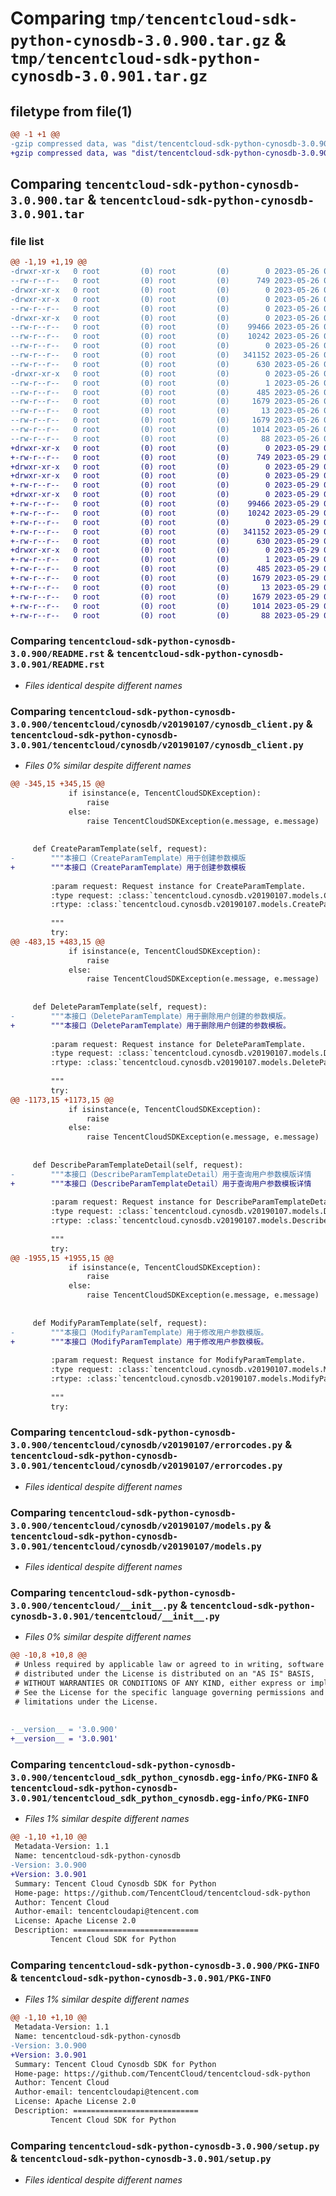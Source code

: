 # Comparing `tmp/tencentcloud-sdk-python-cynosdb-3.0.900.tar.gz` & `tmp/tencentcloud-sdk-python-cynosdb-3.0.901.tar.gz`

## filetype from file(1)

```diff
@@ -1 +1 @@
-gzip compressed data, was "dist/tencentcloud-sdk-python-cynosdb-3.0.900.tar", last modified: Fri May 26 02:15:58 2023, max compression
+gzip compressed data, was "dist/tencentcloud-sdk-python-cynosdb-3.0.901.tar", last modified: Mon May 29 02:25:07 2023, max compression
```

## Comparing `tencentcloud-sdk-python-cynosdb-3.0.900.tar` & `tencentcloud-sdk-python-cynosdb-3.0.901.tar`

### file list

```diff
@@ -1,19 +1,19 @@
-drwxr-xr-x   0 root         (0) root         (0)        0 2023-05-26 02:15:58.000000 tencentcloud-sdk-python-cynosdb-3.0.900/
--rw-r--r--   0 root         (0) root         (0)      749 2023-05-26 02:15:58.000000 tencentcloud-sdk-python-cynosdb-3.0.900/README.rst
-drwxr-xr-x   0 root         (0) root         (0)        0 2023-05-26 02:15:58.000000 tencentcloud-sdk-python-cynosdb-3.0.900/tencentcloud/
-drwxr-xr-x   0 root         (0) root         (0)        0 2023-05-26 02:15:58.000000 tencentcloud-sdk-python-cynosdb-3.0.900/tencentcloud/cynosdb/
--rw-r--r--   0 root         (0) root         (0)        0 2023-05-26 02:15:58.000000 tencentcloud-sdk-python-cynosdb-3.0.900/tencentcloud/cynosdb/__init__.py
-drwxr-xr-x   0 root         (0) root         (0)        0 2023-05-26 02:15:58.000000 tencentcloud-sdk-python-cynosdb-3.0.900/tencentcloud/cynosdb/v20190107/
--rw-r--r--   0 root         (0) root         (0)    99466 2023-05-26 02:15:58.000000 tencentcloud-sdk-python-cynosdb-3.0.900/tencentcloud/cynosdb/v20190107/cynosdb_client.py
--rw-r--r--   0 root         (0) root         (0)    10242 2023-05-26 02:15:58.000000 tencentcloud-sdk-python-cynosdb-3.0.900/tencentcloud/cynosdb/v20190107/errorcodes.py
--rw-r--r--   0 root         (0) root         (0)        0 2023-05-26 02:15:58.000000 tencentcloud-sdk-python-cynosdb-3.0.900/tencentcloud/cynosdb/v20190107/__init__.py
--rw-r--r--   0 root         (0) root         (0)   341152 2023-05-26 02:15:58.000000 tencentcloud-sdk-python-cynosdb-3.0.900/tencentcloud/cynosdb/v20190107/models.py
--rw-r--r--   0 root         (0) root         (0)      630 2023-05-26 02:15:58.000000 tencentcloud-sdk-python-cynosdb-3.0.900/tencentcloud/__init__.py
-drwxr-xr-x   0 root         (0) root         (0)        0 2023-05-26 02:15:58.000000 tencentcloud-sdk-python-cynosdb-3.0.900/tencentcloud_sdk_python_cynosdb.egg-info/
--rw-r--r--   0 root         (0) root         (0)        1 2023-05-26 02:15:58.000000 tencentcloud-sdk-python-cynosdb-3.0.900/tencentcloud_sdk_python_cynosdb.egg-info/dependency_links.txt
--rw-r--r--   0 root         (0) root         (0)      485 2023-05-26 02:15:58.000000 tencentcloud-sdk-python-cynosdb-3.0.900/tencentcloud_sdk_python_cynosdb.egg-info/SOURCES.txt
--rw-r--r--   0 root         (0) root         (0)     1679 2023-05-26 02:15:58.000000 tencentcloud-sdk-python-cynosdb-3.0.900/tencentcloud_sdk_python_cynosdb.egg-info/PKG-INFO
--rw-r--r--   0 root         (0) root         (0)       13 2023-05-26 02:15:58.000000 tencentcloud-sdk-python-cynosdb-3.0.900/tencentcloud_sdk_python_cynosdb.egg-info/top_level.txt
--rw-r--r--   0 root         (0) root         (0)     1679 2023-05-26 02:15:58.000000 tencentcloud-sdk-python-cynosdb-3.0.900/PKG-INFO
--rw-r--r--   0 root         (0) root         (0)     1014 2023-05-26 02:15:58.000000 tencentcloud-sdk-python-cynosdb-3.0.900/setup.py
--rw-r--r--   0 root         (0) root         (0)       88 2023-05-26 02:15:58.000000 tencentcloud-sdk-python-cynosdb-3.0.900/setup.cfg
+drwxr-xr-x   0 root         (0) root         (0)        0 2023-05-29 02:25:07.000000 tencentcloud-sdk-python-cynosdb-3.0.901/
+-rw-r--r--   0 root         (0) root         (0)      749 2023-05-29 02:25:07.000000 tencentcloud-sdk-python-cynosdb-3.0.901/README.rst
+drwxr-xr-x   0 root         (0) root         (0)        0 2023-05-29 02:25:07.000000 tencentcloud-sdk-python-cynosdb-3.0.901/tencentcloud/
+drwxr-xr-x   0 root         (0) root         (0)        0 2023-05-29 02:25:07.000000 tencentcloud-sdk-python-cynosdb-3.0.901/tencentcloud/cynosdb/
+-rw-r--r--   0 root         (0) root         (0)        0 2023-05-29 02:25:07.000000 tencentcloud-sdk-python-cynosdb-3.0.901/tencentcloud/cynosdb/__init__.py
+drwxr-xr-x   0 root         (0) root         (0)        0 2023-05-29 02:25:07.000000 tencentcloud-sdk-python-cynosdb-3.0.901/tencentcloud/cynosdb/v20190107/
+-rw-r--r--   0 root         (0) root         (0)    99466 2023-05-29 02:25:07.000000 tencentcloud-sdk-python-cynosdb-3.0.901/tencentcloud/cynosdb/v20190107/cynosdb_client.py
+-rw-r--r--   0 root         (0) root         (0)    10242 2023-05-29 02:25:07.000000 tencentcloud-sdk-python-cynosdb-3.0.901/tencentcloud/cynosdb/v20190107/errorcodes.py
+-rw-r--r--   0 root         (0) root         (0)        0 2023-05-29 02:25:07.000000 tencentcloud-sdk-python-cynosdb-3.0.901/tencentcloud/cynosdb/v20190107/__init__.py
+-rw-r--r--   0 root         (0) root         (0)   341152 2023-05-29 02:25:07.000000 tencentcloud-sdk-python-cynosdb-3.0.901/tencentcloud/cynosdb/v20190107/models.py
+-rw-r--r--   0 root         (0) root         (0)      630 2023-05-29 02:25:07.000000 tencentcloud-sdk-python-cynosdb-3.0.901/tencentcloud/__init__.py
+drwxr-xr-x   0 root         (0) root         (0)        0 2023-05-29 02:25:07.000000 tencentcloud-sdk-python-cynosdb-3.0.901/tencentcloud_sdk_python_cynosdb.egg-info/
+-rw-r--r--   0 root         (0) root         (0)        1 2023-05-29 02:25:07.000000 tencentcloud-sdk-python-cynosdb-3.0.901/tencentcloud_sdk_python_cynosdb.egg-info/dependency_links.txt
+-rw-r--r--   0 root         (0) root         (0)      485 2023-05-29 02:25:07.000000 tencentcloud-sdk-python-cynosdb-3.0.901/tencentcloud_sdk_python_cynosdb.egg-info/SOURCES.txt
+-rw-r--r--   0 root         (0) root         (0)     1679 2023-05-29 02:25:07.000000 tencentcloud-sdk-python-cynosdb-3.0.901/tencentcloud_sdk_python_cynosdb.egg-info/PKG-INFO
+-rw-r--r--   0 root         (0) root         (0)       13 2023-05-29 02:25:07.000000 tencentcloud-sdk-python-cynosdb-3.0.901/tencentcloud_sdk_python_cynosdb.egg-info/top_level.txt
+-rw-r--r--   0 root         (0) root         (0)     1679 2023-05-29 02:25:07.000000 tencentcloud-sdk-python-cynosdb-3.0.901/PKG-INFO
+-rw-r--r--   0 root         (0) root         (0)     1014 2023-05-29 02:25:07.000000 tencentcloud-sdk-python-cynosdb-3.0.901/setup.py
+-rw-r--r--   0 root         (0) root         (0)       88 2023-05-29 02:25:07.000000 tencentcloud-sdk-python-cynosdb-3.0.901/setup.cfg
```

### Comparing `tencentcloud-sdk-python-cynosdb-3.0.900/README.rst` & `tencentcloud-sdk-python-cynosdb-3.0.901/README.rst`

 * *Files identical despite different names*

### Comparing `tencentcloud-sdk-python-cynosdb-3.0.900/tencentcloud/cynosdb/v20190107/cynosdb_client.py` & `tencentcloud-sdk-python-cynosdb-3.0.901/tencentcloud/cynosdb/v20190107/cynosdb_client.py`

 * *Files 0% similar despite different names*

```diff
@@ -345,15 +345,15 @@
             if isinstance(e, TencentCloudSDKException):
                 raise
             else:
                 raise TencentCloudSDKException(e.message, e.message)
 
 
     def CreateParamTemplate(self, request):
-        """本接口（CreateParamTemplate）用于创建参数模版
+        """本接口（CreateParamTemplate）用于创建参数模板
 
         :param request: Request instance for CreateParamTemplate.
         :type request: :class:`tencentcloud.cynosdb.v20190107.models.CreateParamTemplateRequest`
         :rtype: :class:`tencentcloud.cynosdb.v20190107.models.CreateParamTemplateResponse`
 
         """
         try:
@@ -483,15 +483,15 @@
             if isinstance(e, TencentCloudSDKException):
                 raise
             else:
                 raise TencentCloudSDKException(e.message, e.message)
 
 
     def DeleteParamTemplate(self, request):
-        """本接口（DeleteParamTemplate）用于删除用户创建的参数模版。
+        """本接口（DeleteParamTemplate）用于删除用户创建的参数模板。
 
         :param request: Request instance for DeleteParamTemplate.
         :type request: :class:`tencentcloud.cynosdb.v20190107.models.DeleteParamTemplateRequest`
         :rtype: :class:`tencentcloud.cynosdb.v20190107.models.DeleteParamTemplateResponse`
 
         """
         try:
@@ -1173,15 +1173,15 @@
             if isinstance(e, TencentCloudSDKException):
                 raise
             else:
                 raise TencentCloudSDKException(e.message, e.message)
 
 
     def DescribeParamTemplateDetail(self, request):
-        """本接口（DescribeParamTemplateDetail）用于查询用户参数模版详情
+        """本接口（DescribeParamTemplateDetail）用于查询用户参数模板详情
 
         :param request: Request instance for DescribeParamTemplateDetail.
         :type request: :class:`tencentcloud.cynosdb.v20190107.models.DescribeParamTemplateDetailRequest`
         :rtype: :class:`tencentcloud.cynosdb.v20190107.models.DescribeParamTemplateDetailResponse`
 
         """
         try:
@@ -1955,15 +1955,15 @@
             if isinstance(e, TencentCloudSDKException):
                 raise
             else:
                 raise TencentCloudSDKException(e.message, e.message)
 
 
     def ModifyParamTemplate(self, request):
-        """本接口（ModifyParamTemplate）用于修改用户参数模版。
+        """本接口（ModifyParamTemplate）用于修改用户参数模板。
 
         :param request: Request instance for ModifyParamTemplate.
         :type request: :class:`tencentcloud.cynosdb.v20190107.models.ModifyParamTemplateRequest`
         :rtype: :class:`tencentcloud.cynosdb.v20190107.models.ModifyParamTemplateResponse`
 
         """
         try:
```

### Comparing `tencentcloud-sdk-python-cynosdb-3.0.900/tencentcloud/cynosdb/v20190107/errorcodes.py` & `tencentcloud-sdk-python-cynosdb-3.0.901/tencentcloud/cynosdb/v20190107/errorcodes.py`

 * *Files identical despite different names*

### Comparing `tencentcloud-sdk-python-cynosdb-3.0.900/tencentcloud/cynosdb/v20190107/models.py` & `tencentcloud-sdk-python-cynosdb-3.0.901/tencentcloud/cynosdb/v20190107/models.py`

 * *Files identical despite different names*

### Comparing `tencentcloud-sdk-python-cynosdb-3.0.900/tencentcloud/__init__.py` & `tencentcloud-sdk-python-cynosdb-3.0.901/tencentcloud/__init__.py`

 * *Files 0% similar despite different names*

```diff
@@ -10,8 +10,8 @@
 # Unless required by applicable law or agreed to in writing, software
 # distributed under the License is distributed on an "AS IS" BASIS,
 # WITHOUT WARRANTIES OR CONDITIONS OF ANY KIND, either express or implied.
 # See the License for the specific language governing permissions and
 # limitations under the License.
 
 
-__version__ = '3.0.900'
+__version__ = '3.0.901'
```

### Comparing `tencentcloud-sdk-python-cynosdb-3.0.900/tencentcloud_sdk_python_cynosdb.egg-info/PKG-INFO` & `tencentcloud-sdk-python-cynosdb-3.0.901/tencentcloud_sdk_python_cynosdb.egg-info/PKG-INFO`

 * *Files 1% similar despite different names*

```diff
@@ -1,10 +1,10 @@
 Metadata-Version: 1.1
 Name: tencentcloud-sdk-python-cynosdb
-Version: 3.0.900
+Version: 3.0.901
 Summary: Tencent Cloud Cynosdb SDK for Python
 Home-page: https://github.com/TencentCloud/tencentcloud-sdk-python
 Author: Tencent Cloud
 Author-email: tencentcloudapi@tencent.com
 License: Apache License 2.0
 Description: ============================
         Tencent Cloud SDK for Python
```

### Comparing `tencentcloud-sdk-python-cynosdb-3.0.900/PKG-INFO` & `tencentcloud-sdk-python-cynosdb-3.0.901/PKG-INFO`

 * *Files 1% similar despite different names*

```diff
@@ -1,10 +1,10 @@
 Metadata-Version: 1.1
 Name: tencentcloud-sdk-python-cynosdb
-Version: 3.0.900
+Version: 3.0.901
 Summary: Tencent Cloud Cynosdb SDK for Python
 Home-page: https://github.com/TencentCloud/tencentcloud-sdk-python
 Author: Tencent Cloud
 Author-email: tencentcloudapi@tencent.com
 License: Apache License 2.0
 Description: ============================
         Tencent Cloud SDK for Python
```

### Comparing `tencentcloud-sdk-python-cynosdb-3.0.900/setup.py` & `tencentcloud-sdk-python-cynosdb-3.0.901/setup.py`

 * *Files identical despite different names*

